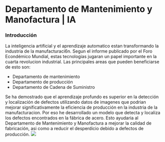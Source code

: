 # Departamento de Mantenimiento y Manofactura | IA

### Introducción
La inteligencia artificial y el aprendizaje automatico estan transformando la industria de la manufacturaci6n. Segun el informe publicado por el Foro Econdémico Mundial, estas tecnologias jugaran un papel importante en la cuarta revolucion industrial. Las principales areas que pueden beneficiarse de esto son:

+ Departamento de mantenimiento
+ Departamento de producción
+ Departamento de Cadena de Suministro

Se ha demostrado que el aprendizaje profundo es superior en la detección y localización de defectos utilizando datos de imagenes que podrian mejorar significativamente la eficiencia de producción en la industria de la manufacturacion. Por eso he desarrollado un modelo que detecta y localiza los defectos encontrados en la fábrica de acero. Esto ayudaria al Departamento de Mantenimiento y Manofactura a mejorar la calidad de fabricación, asi como a reducir el desperdicio debido a defectos de producción.
![](https://media-exp1.licdn.com/dms/image/C4D05AQEnXtARtuE27A/feedshare-thumbnail_720_1280/0/1668563891604?e=1670644800&v=beta&t=PSoG-8XHACZGwhtaR8i6JwfsEHs_k3OnyGuFC5GOLEk)
